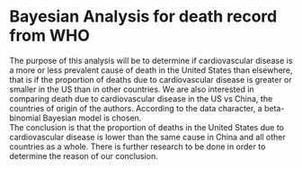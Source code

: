 # Bayesian Analysis for death record from WHO
The purpose of this analysis will be to determine if cardiovascular disease is a more or less prevalent cause
of death in the United States than elsewhere, that is if the proportion of deaths due to cardiovascular disease
is greater or smaller in the US than in other countries. We are also interested in comparing death due to 
cardiovascular disease in the US vs China, the countries of origin of the authors. According to the data character, 
a beta-binomial Bayesian model is chosen.  
The conclusion is that the proportion of deaths in the United States due to cardiovascular disease is lower than 
the same cause in China and all other countries as a whole. There is further research to be done in order to 
determine the reason of our conclusion.
